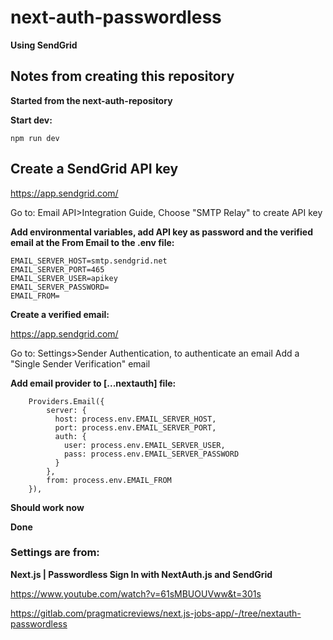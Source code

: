 # next-auth-passwordless

**Using SendGrid**

## Notes from creating this repository

**Started from the next-auth-repository**

**Start dev:**

```
npm run dev
```

## Create a SendGrid API key

https://app.sendgrid.com/

Go to: Email API>Integration Guide, Choose "SMTP Relay" to create API key

**Add environmental variables, add API key as password and the verified email at the From Email to the .env file:**

```
EMAIL_SERVER_HOST=smtp.sendgrid.net
EMAIL_SERVER_PORT=465
EMAIL_SERVER_USER=apikey
EMAIL_SERVER_PASSWORD=
EMAIL_FROM=
```

**Create a verified email:**

https://app.sendgrid.com/

Go to: Settings>Sender Authentication, to authenticate an email
Add a "Single Sender Verification" email

**Add email provider to [...nextauth] file:**

```
    Providers.Email({
        server: {
          host: process.env.EMAIL_SERVER_HOST,
          port: process.env.EMAIL_SERVER_PORT,
          auth: {
            user: process.env.EMAIL_SERVER_USER,
            pass: process.env.EMAIL_SERVER_PASSWORD
          }
        },
        from: process.env.EMAIL_FROM
    }),
```

**Should work now**

**Done**

### Settings are from:

**Next.js | Passwordless Sign In with NextAuth.js and SendGrid**

https://www.youtube.com/watch?v=61sMBUOUVww&t=301s

https://gitlab.com/pragmaticreviews/next.js-jobs-app/-/tree/nextauth-passwordless
